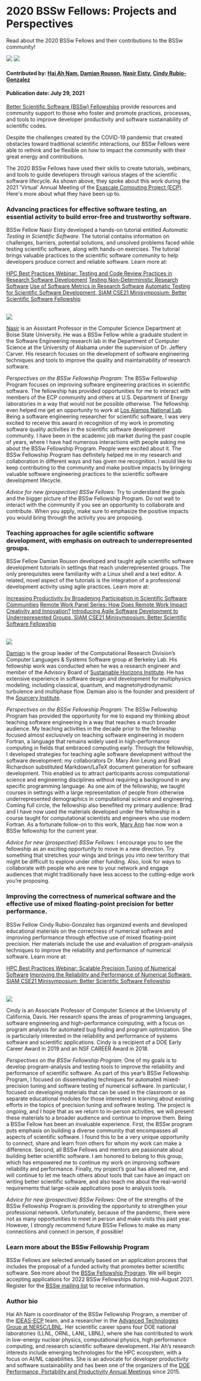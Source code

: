 # 2020 BSSw Fellows: Projects and Perspectives

Read about the 2020 BSSw Fellows and their contributions to the BSSw community!

<img src='../../images/Blog_0721_Zoom_crop.png'>
<img src='../../images/Blog_0721_InitialSlide.png'>

#### Contributed by: [Hai Ah Nam](https://github.com/hnamLANL "Hai Ah Nam GitHub Profile"), [Damian Rouson](https://github.com/rouson "Damian Rouson GitHub Profile"), [Nasir Eisty](https://github.com/neisty "Nasir Eisty GitHub Profile"), [Cindy Rubio-Gonzalez](https://github.com/crubiog "Cindy Rubio-Gonzalez GitHub Profile")

#### Publication date: July 29, 2021

[Better Scientific Software (BSSw) Fellowships](https://bssw.io/fellowship) provide resources and community support to those who foster and promote practices, processes, and tools to improve developer productivity and software sustainability of scientific codes.

Despite the challenges created by the COVID-19 pandemic that created obstacles toward traditional scientific interactions, our BSSw Fellows were able to rethink and be flexible on how to impact the community with their great energy and contributions.

The 2020 BSSw Fellows have used their skills to create tutorials, webinars, and tools to guide developers through various stages of the scientific software lifecycle. As shown above, they spoke about this work during the 2021 'Virtual' Annual Meeting of the [Exascale Computing Project (ECP)](https://www.exascaleproject.org/). Here's more about what they have been up to.

### Advancing practices for effective software testing, an essential activity to build error-free and trustworthy software.

BSSw Fellow Nasir Eisty developed a hands-on tutorial entitled *Automatic Testing in Scientific Software*. The tutorial contains information on challenges, barriers, potential solutions, and unsolved problems faced while testing scientific software, along with hands-on exercises. The tutorial brings valuable practices to the scientific software community to help developers produce correct and reliable software.  Learn more at:

<a href="https://ideas-productivity.org/events/hpc-best-practices-webinars/#webinar044" class="link-row"> HPC Best Practices Webinar: Testing and Code Review Practices in Research Software Development</a>
<a href="https://bssw.io/blog_posts/testing-non-deterministic-research-software" class="link-row">Testing Non-Deterministic Research Software</a>
<a href="https://bssw.io/blog_posts/use-of-software-metrics-in-research-software" class="link-row"> Use of Software Metrics in Research Software</a>
<a href="https://figshare.com/collections/SIAM_CSE21_Minisymposium_Better_Scientific_Software_Fellowship/5321426" class="link-row"> Automatic Testing for Scientific Software Development, SIAM CSE21 Minisymposium: Better Scientific Software Fellowship</a>

<br> 

<div class='fellow'>
<div class='img_div'>
  <img src='../../images/People_2020Blue_NasirEisty.png' class='logo' />
</div> 
 
<div class='short_bio'>
<p><a href="https://www.boisestate.edu/coen-cs/people/faculty/">Nasir</a> is an Assistant Professor in the Computer Science Department at Boise State University. He was a BSSw Fellow while a graduate student in the Software Engineering research lab in the Department of Computer Science at the University of Alabama under the supervision of Dr. Jeffery Carver. His research focuses on the development of software engineering techniques and tools to improve the quality and maintainability of research software.</p>
</div>  
</div>


_Perspectives on the BSSw Fellowship Program:_ The BSSw Fellowship Program focuses on improving software engineering practices in scientific software. The fellowship has provided opportunities for me to interact with members of the ECP community and others at U.S. Department of Energy laboratories in a way that would not be possible otherwise. The fellowship even helped me get an opportunity to work at [Los Alamos National Lab](https://bssw.io/blog_posts/testing-non-deterministic-research-software). Being a software engineering researcher for scientific software, I was very excited to receive this award in recognition of my work in promoting software quality activities in the scientific software development community.  I have been in the academic job market during the past couple of years, where I have had numerous interactions with people asking me about the BSSw Fellowship Program. People were excited about it. The BSSw Fellowship Program has definitely helped me in my research and collaboration in different ways and has given me recognition. I would like to keep contributing to the community and make positive impacts by bringing valuable software engineering practices to the scientific software development lifecycle.

_Advice for new (prospective) BSSw Fellows:_ Try to understand the goals and the bigger picture of the BSSw Fellowship Program. Do not wait to interact with the community if you see an opportunity to collaborate and contribute. When you apply, make sure to emphasize the positive impacts you would bring through the activity you are proposing. 

### Teaching approaches for agile scientific software development, with emphasis on outreach to underrepresented groups.

BSSw Fellow Damian Rouson developed and taught agile scientific software development tutorials in settings that reach underrepresented groups. The only prerequisites were familiarity with a Linux shell and a text editor. A related, novel aspect of the tutorials is the integration of a professional development activity using agile practices. Learn more at:

<a href="https://bssw.io/blog_posts/increasing-productivity-by-broadening-participation-in-scientific-software-communities" class="link-row"> Increasing Productivity by Broadening Participation in Scientific Software Communities</a>
<a href="https://ideas-productivity.org/events/strategies-for-working-remotely-panels/#panel008" class="link-row"> Remote Work Panel Series: How Does Remote Work Impact Creativity and Innovation?</a>
<a href="https://figshare.com/collections/SIAM_CSE21_Minisymposium_Better_Scientific_Software_Fellowship/5321426" class="link-row"> Introducing Agile Software Development to Underrepresented Groups, SIAM CSE21 Minisymposium: Better Scientific Software Fellowship</a>

<br>

<div class='fellow'>
<div class='img_div'>
<img src='../../images/People_2020Blue_DamianRouson.png' class='logo' />
</div>    
  
<div class='short_bio'>
<p><a href="https://crd.lbl.gov/divisions/amcr/computer-science-amcr/class/members/group-lead/damian-rouson/">Damian</a> is the group leader of the Computational Research Division’s Computer Languages & Systems Software group at Berkeley Lab.  His fellowship work was conducted when he was a research engineer and member of the Advisory Board of <a href="https://shinstitute.org/">Sustainable Horizons Institute</a>. He has extensive experience in software design and development for multiphysics modeling, including classical, quantum, and magnetohydrodynamic turbulence and multiphase flow. Damian also is the founder and president of the <a href="http://www.sourceryinstitute.org/">Sourcery Institute</a>.<p>
</div>  
</div>

_Perspectives on the BSSw Fellowship Program:_ The BSSw Fellowship Program has provided the opportunity for me to expand my thinking about teaching software engineering in a way that reaches a much broader audience.  My teaching activities in the decade prior to the fellowship focused almost exclusively on teaching software engineering in modern Fortran, a language that remains widely used in high-performance computing in fields that embraced computing early. Through the fellowship, I developed strategies for teaching agile software development without the software development: my collaborators Dr. Mary Ann Leung and Brad Richardson substituted Markdown/LaTeX document generation for software development.  This enabled us to attract participants across computational science and engineering disciplines without requiring a background in any specific programming language.  As one aim of the fellowship, we taught courses in settings with a large representation of people from otherwise underrepresented demographics in computational science and engineering.  Coming full circle, the fellowship also benefited my primary audience: Brad and I have now used the materials developed under the fellowship in a course taught for computational scientists and engineers who use modern Fortran. As a fortunate follow-on to this work, [Mary Ann](https://bssw.io/fellows/mary-ann-leung) has now won a BSSw fellowship for the current year.

_Advice for new (prospective) BSSw Fellows:_ I encourage you to see the fellowship as an exciting opportunity to move in a new direction.  Try something that stretches your wings and brings you into new territory that might be difficult to explore under other funding.  Also, look for ways to collaborate with people who are new to your network and engage audiences that might traditionally have less access to the cutting-edge work you’re proposing.
  
### Improving the correctness of numerical software and the effective use of mixed floating-point precision for better performance.

BSSw Fellow Cindy Rubio-Gonzalez has organized events and developed educational materials on the correctness of numerical software and improving performance through effective use of mixed floating-point precision. Her materials include the use and evaluation of program-analysis techniques to improve the reliability and performance of numerical software. Learn more at:

<a href="https://ideas-productivity.org/events/hpc-best-practices-webinars/#webinar045" class="link-row"> HPC Best Practices Webinar: Scalable Precision Tuning of Numerical Software</a>
<a href="https://figshare.com/collections/SIAM_CSE21_Minisymposium_Better_Scientific_Software_Fellowship/5321426" class="link-row"> Improving the Reliability and Performance of Numerical Software, SIAM CSE21 Minisymposium: Better Scientific Software Fellowship</a>

<br>

<div class='fellow'>
<div class='img_div'>
<img src='../../images/People_2020Blue_CindyRubioGonz.png' class='logo' />
</div> 
  
<div class='short_bio'>
<p><a href"https://web.cs.ucdavis.edu/~rubio/">Cindy</a> is an Associate Professor of Computer Science at the University of California, Davis. Her research spans the areas of programming languages, software engineering and high-performance computing, with a focus on program analysis for automated bug finding and program optimization. She is particularly interested in the reliability and performance of systems software and scientific applications. Cindy is a recipient of a DOE Early Career Award in 2019 and an NSF CAREER Award in 2018.</p>
</div>  
</div>

_Perspectives on the BSSw Fellowship Program:_ One of my goals is to develop program-analysis and testing tools to improve the reliability and performance of scientific software. As part of this year’s BSSw Fellowship Program, I focused on disseminating techniques for automated mixed-precision tuning and software testing of numerical software. In particular, I focused on developing materials that can be used in the classroom or as separate educational modules for those interested in learning about existing efforts in the topics of precision tuning and software testing. The project is ongoing, and I hope that as we return to in-person activities, we will present these materials to a broader audience and continue to improve them. Being a BSSw Fellow has been an invaluable experience. First, the BSSw program puts emphasis on building a diverse community that encompasses all aspects of scientific software. I found this to be a very unique opportunity to connect, share and learn from others for whom my work can make a difference. Second, all BSSw Fellows and mentors are passionate about building better scientific software. I am honored to belong to this group, which has empowered me to continue my work on improving software reliability and performance. Finally, my project’s goal has allowed me, and will continue to let me teach others about tools that can have an impact on writing better scientific software, and also teach me about the real-world requirements that large-scale applications pose to analysis tools.

_Advice for new (prospective) BSSw Fellows:_ One of the strengths of the BSSw Fellowship Program is providing the opportunity to strengthen your professional network. Unfortunately, because of the pandemic, there were not as many opportunities to meet in person and make visits this past year. However, I strongly recommend future BSSw Fellows to make as many connections and connect in person, if possible!

### Learn more about the BSSw Fellowship Program
  
BSSw Fellows are selected annually based on an application process that includes the proposal of a funded activity that promotes better scientific software. See more about the [BSSw Fellowship Program](https://bssw.io/fellowship). We will begin accepting applications for 2022 BSSw Fellowships during mid-August 2021. Register for the [BSSw mailing list](https://bssw.io/pages/receive-our-email-digest) to receive information.
  
### Author bio
  
Hai Ah Nam is coordinator of the BSSw Fellowship Program, a member of the [IDEAS-ECP](https://ideas-productivity.org/ideas-ecp) team, and a researcher in the [Advanced Technologies Group at NERSC/LBNL](https://www.nersc.gov/about/nersc-staff/advanced-technologies-group/hai-ah-nam/).  Her scientific career spans four DOE national laboratories (LLNL, ORNL, LANL, LBNL), where she has contributed to work in low-energy nuclear physics, computational physics, high performance computing, and research scientific software development.  Hai Ah’s research interests include emerging technologies for the HPC ecosystem, with a focus on AI/ML capabilities.  She is an advocate for developer productivity and software sustainability and has been one of the organizers of the [DOE Performance, Portability and Productivity Annual Meetings](https://p3hpc.org/) since 2015. 
  
<!---
Publish: yes
Pinned: no
Topics: Projects and organizations
RSS update: 2021-07-29
--->
